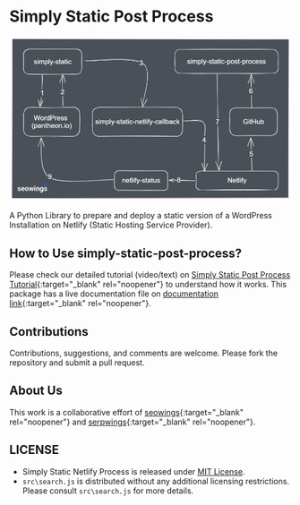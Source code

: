# Simply Static Post Process

![Simply Static Post Process Workflow](img/simply-static-netlify-deploy-workflow.png)


A Python Library to prepare and deploy a static version of a WordPress Installation on Netlify (Static Hosting Service Provider). 

## How to Use simply-static-post-process?
Please check our detailed tutorial (video/text) on [Simply Static Post Process Tutorial](https://www.seowings.org/simply-static-tutorial/){:target="_blank" rel="noopener"} to understand how it works. This package has a live documentation file on [documentation link](https://simply-static.netlify.app){:target="_blank" rel="noopener"}.

## Contributions

Contributions, suggestions, and comments are welcome. Please fork the repository and submit a pull request.


## About Us

This work is a collaborative effort of [seowings](https://seowings.org/){:target="_blank" rel="noopener"} and [serpwings](https://serpwings.com/){:target="_blank" rel="noopener"}.


## LICENSE

- Simply Static Netlify Process is released under [MIT License](https://github.com/serpwings/simply-static-post-process/blob/master/LICENSE). 
- ``src\search.js`` is distributed without any additional licensing restrictions. Please consult ``src\search.js`` for more details.